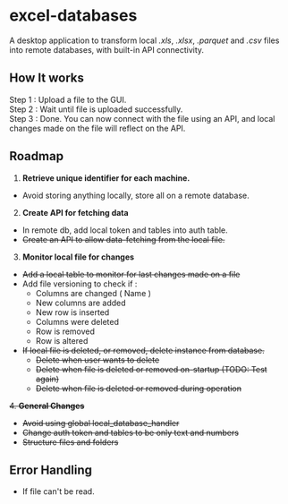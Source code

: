 # excel-databases
A desktop application to transform local *.xls*, *.xlsx*, *.parquet* and *.csv* files into remote databases, with built-in API connectivity.

## How It works
Step 1 : Upload a file to the GUI.  
Step 2 : Wait until file is uploaded successfully.  
Step 3 : Done. You can now connect with the file using an API, and local changes made on the file will reflect on the API.

## Roadmap
1. **Retrieve unique identifier for each machine.**
- Avoid storing anything locally, store all on a remote database.

2. **Create API for fetching data**
- In remote db, add local token and tables into auth table.
- ~~Create an API to allow data-fetching from the local file.~~

3. **Monitor local file for changes**
- ~~Add a local table to monitor for last changes made on a file~~
- Add file versioning to check if : 
    - Columns are changed ( Name )
    - New columns are added
    - New row is inserted
    - Columns were deleted
    - Row is removed
    - Row is altered
- ~~If local file is deleted, or removed, delete instance from database.~~
    - ~~Delete when user wants to delete~~
    - ~~Delete when file is deleted or removed on-startup (TODO: Test again)~~
    - ~~Delete when file is deleted or removed during operation~~

~~4. **General Changes**~~
- ~~Avoid using global local_database_handler~~
- ~~Change auth token and tables to be only text and numbers~~
- ~~Structure files and folders~~

## Error Handling
- If file can't be read.